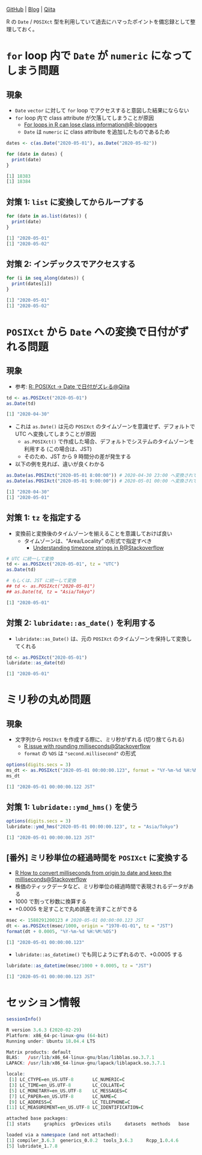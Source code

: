 [GitHub](https://github.com/five-dots/notes/blob/master/lang/r/general/date_time_pitfall/date_time_pitfall.org) | [Blog](https://objective-boyd-9b8f29.netlify.app/2020/05/date_time_pitfall/) | [Qiita](https://qiita.com/five-dots/items/b90c5f4cf31d60d04ed9)

R の `Date` / `POSIXct` 型を利用していて過去にハマったポイントを備忘録として整理しておく。


# `for` loop 内で `Date` が `numeric` になってしまう問題


## 現象

-   `Date` `vector` に対して `for` loop でアクセスすると意図した結果にならない
-   `for` loop 内で class attribute が欠落してしまうことが原因
    -   [For loops in R can lose class information@R-bloggers](https://www.r-bloggers.com/for-loops-in-r-can-lose-class-information/)
    -   `Date` は `numeric` に class attribute を追加したものであるため

```R
dates <- c(as.Date("2020-05-01"), as.Date("2020-05-02"))

for (date in dates) {
  print(date)
}
```

```R
[1] 18383
[1] 18384
```


## 対策 1: `list` に変換してからループする

```R
for (date in as.list(dates)) {
  print(date)
}
```

```R
[1] "2020-05-01"
[1] "2020-05-02"
```


## 対策 2: インデックスでアクセスする

```R
for (i in seq_along(dates)) {
  print(dates[i])
}
```

```R
[1] "2020-05-01"
[1] "2020-05-02"
```


# `POSIXct` から `Date` への変換で日付がずれる問題


## 現象

-   参考: [R: POSIXct -> Date で日付がズレる@Qiita](https://qiita.com/kota9/items/657c8c0ac5092e3ec1ff)

```R
td <- as.POSIXct("2020-05-01")
as.Date(td)
```

```R
[1] "2020-04-30"
```



-   これは `as.Date()` は元の `POSIXct` のタイムゾーンを意識せず、デフォルトで UTC へ変換してしまうことが原因
    -   `as.POSIXct()` で作成した場合、デフォルトでシステムのタイムゾーンを利用する (この場合は、JST)
    -   そのため、JST から 9 時間分の差が発生する
-   以下の例を見れば、違いが良くわかる

```R
as.Date(as.POSIXct("2020-05-01 8:00:00")) # 2020-04-30 23:00 へ変換されてから、時間情報が削除されている
as.Date(as.POSIXct("2020-05-01 9:00:00")) # 2020-05-01 00:00 へ変換されてから、時間情報が削除されている
```

```R
[1] "2020-04-30"
[1] "2020-05-01"
```


## 対策 1: `tz` を指定する

-   変換前と変換後のタイムゾーンを揃えることを意識しておけば良い
    -   タイムゾーンは、&ldquo;Area/Locality&rdquo; の形式で指定すべき
        -   [Understanding timezone strings in R@Stackoverflow](https://stackoverflow.com/questions/37205128/understanding-timezone-strings-in-r)

```R
# UTC に統一して変換
td <- as.POSIXct("2020-05-01", tz = "UTC")
as.Date(td)

# もしくは、JST に統一して変換
## td <- as.POSIXct("2020-05-01")
## as.Date(td, tz = "Asia/Tokyo")
```

```R
[1] "2020-05-01"
```


## 対策 2: `lubridate::as_date()` を利用する

-   `lubridate::as_Date()` は、元の `POSIXct` のタイムゾーンを保持して変換してくれる

```R
td <- as.POSIXct("2020-05-01")
lubridate::as_date(td)
```

```R
[1] "2020-05-01"
```


# ミリ秒の丸め問題


## 現象

-   文字列から `POSIXct` を作成する際に、ミリ秒がずれる (切り捨てられる)
    -   [R issue with rounding milliseconds@Stackoverflow](https://stackoverflow.com/questions/10931972/r-issue-with-rounding-milliseconds)
    -   `format` の `%OS` は `"second.millisecond"` の形式

```R
options(digits.secs = 3)
ms_dt <- as.POSIXct("2020-05-01 00:00:00.123", format = "%Y-%m-%d %H:%M:%OS")
ms_dt
```

```R
[1] "2020-05-01 00:00:00.122 JST"
```


## 対策 1: `lubridate::ymd_hms()` を使う

```R
options(digits.secs = 3)
lubridate::ymd_hms("2020-05-01 00:00:00.123", tz = "Asia/Tokyo")
```

```R
[1] "2020-05-01 00:00:00.123 JST"
```


## [番外] ミリ秒単位の経過時間を `POSIXct` に変換する

-   [R How to convert milliseconds from origin to date and keep the milliseconds@Stackoverflow](https://stackoverflow.com/questions/49828433/r-how-to-convert-milliseconds-from-origin-to-date-and-keep-the-milliseconds)
-   株価のティックデータなど、ミリ秒単位の経過時間で表現されるデータがある
-   1000 で割って秒数に換算する
-   +0.0005 を足すことで丸め誤差を消すことができる

```R
msec <- 1588291200123 # 2020-05-01 00:00:00.123 JST
dt <- as.POSIXct(msec/1000, origin = "1970-01-01", tz = "JST")
format(dt + 0.0005, "%Y-%m-%d %H:%M:%OS")
```

```R
[1] "2020-05-01 00:00:00.123"
```



-   `lubridate::as_datetime()` でも同じようにずれるので、+0.0005 する

```R
lubridate::as_datetime(msec/1000 + 0.0005, tz = "JST")
```

```R
[1] "2020-05-01 00:00:00.123 JST"
```


# セッション情報

```R
sessionInfo()
```

```R
R version 3.6.3 (2020-02-29)
Platform: x86_64-pc-linux-gnu (64-bit)
Running under: Ubuntu 18.04.4 LTS

Matrix products: default
BLAS:   /usr/lib/x86_64-linux-gnu/blas/libblas.so.3.7.1
LAPACK: /usr/lib/x86_64-linux-gnu/lapack/liblapack.so.3.7.1

locale:
 [1] LC_CTYPE=en_US.UTF-8       LC_NUMERIC=C
 [3] LC_TIME=en_US.UTF-8        LC_COLLATE=C
 [5] LC_MONETARY=en_US.UTF-8    LC_MESSAGES=C
 [7] LC_PAPER=en_US.UTF-8       LC_NAME=C
 [9] LC_ADDRESS=C               LC_TELEPHONE=C
[11] LC_MEASUREMENT=en_US.UTF-8 LC_IDENTIFICATION=C

attached base packages:
[1] stats     graphics  grDevices utils     datasets  methods   base

loaded via a namespace (and not attached):
[1] compiler_3.6.3  generics_0.0.2  tools_3.6.3     Rcpp_1.0.4.6
[5] lubridate_1.7.8
```
